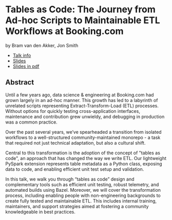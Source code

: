 # Tables as Code: The Journey from Ad-hoc Scripts to Maintainable ETL Workflows at Booking.com
by Bram van den Akker, Jon Smith
* [Talk info](https://amsterdam2023.pydata.org/cfp/talk/LKTDB3/)
* [Slides](https://docs.google.com/presentation/d/e/2PACX-1vTHXpCyfo8zzzRm8yWpHqBmU2DS34jbOiQt7BK--Asqn7Y627I3Ss_AJrLm5K76-boyGOtSu_1MNMDj/pub?start=false&loop=false&delayms=3000)
* [Slides in pdf](./slides.pdf)

## Abstract
Until a few years ago, data science & engineering at Booking.com had grown largely in an ad-hoc manner. This growth has led to a labyrinth of unrelated scripts representing Extract-Transform-Load (ETL) processes. Without options for quickly testing cross-application interfaces, maintenance and contribution grew unwieldy, and debugging in production was a common practice.

Over the past several years, we’ve spearheaded a transition from isolated workflows to a well-structured community-maintained monorepo - a task that required not just technical adaptation, but also a cultural shift.

Central to this transformation is the adoption of the concept of "tables as code", an approach that has changed the way we write ETL. Our lightweight PySpark extension represents table metadata as a Python class, exposing data to code, and enabling efficient unit test setup and validation.

In this talk, we walk you through “tables as code” design and complementary tools such as efficient unit testing, robust telemetry, and automated builds using Bazel. Moreover, we will cover the transformation process, including enabling people with non-engineering backgrounds to create fully tested and maintainable ETL. This includes internal training, maintainers, and support strategies aimed at fostering a community knowledgeable in best practices.
